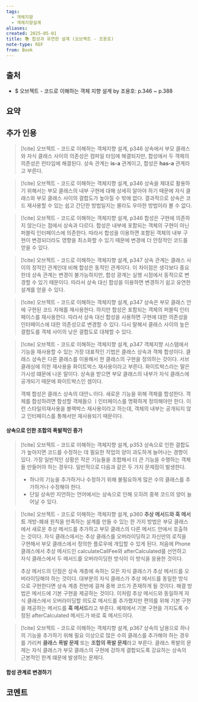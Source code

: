 ```yaml
---
tags:
  - 객체지향
  - 객체지향설계
aliases: 
created: 2025-05-01
title: 📚 합성과 유연한 설계 (오브젝트 - 조용호)
note-type: REF
from: Book
---
```


## 출처

- $ 오브젝트 - 코드로 이해하는 객체 지향 설계 by 조용호: p.346 ~ p.388

## 요약



## 추가 인용

>[!cite] 오브젝트 - 코드로 이해하는 객체지향 설계, p346
>상속에서 부모 클래스와 자식 클래스 사이의 의존성은 컴파일 타임에 해결되지만, 합성에서 두 객체의 의존성은 런타임에 해결된다. 상속 관계는 **is-a** 관계이고, 합성은 **has-a** 관계라고 부른다.

>[!cite] 오브젝트 - 코드로 이해하는 객체지향 설계, p346
>상속을 제대로 활용하기 위해서는 부모 클래스의 내부 구현에 대해 상세히 알아야 하기 때문에 자식 클래스와 부모 클래스 사이의 결합도가 높아질 수 밖에 없다. 결과적으로 상속은 코드 재사용할 수 있는 쉽고 간단한 방법일지는 몰라도 우아한 방법이라 볼 수 없다.

>[!cite] 오브젝트 - 코드로 이해하는 객체지향 설계, p346
>합성은 구현에 의존하지 않는다는 점에서 상속과 다르다. 합성은 내부에 포함되는 객체의 구현이 아닌 퍼블릭 인터페이스에 의존한다. 따라서 합성을 이용하면 포함된 객체의 내부 구현이 변경되더라도 영향을 최소화할 수 있기 때문에 변경에 더 안정적인 코드를 얻을 수 있다.

>[!cite] 오브젝트 - 코드로 이해하는 객체지향 설계, p347
>상속 관계는 클래스 사이의 정적인 관계인데 비해 합성은 동적인 관계이다. 이 차이점은 생각보다 중요한데 상속 관계는 변경이 불가능하지만, 합성 광계는 실행 시점에서 동적으로 변경할 수 있기 때문이다. 따라서 상속 대신 합성을 이용하면 변경하기 쉽고 유연한 설계를 얻을 수 있다.

>[!cite] 오브젝트 - 코드로 이해하는 객체지향 설계, p347
>상속은 부모 클래스 안에 구현된 코드 자체를 재사용한다. 하지만 합성은 포함되는 객체의 퍼블릭 인터페이스를 재사용한다. 따라서 상속 대신 합성을 사용하면 구현에 대한 의존성을 인터페이스에 대한 의존성으로 변경할 수 있다. 다시 말해서 클래스 사이의 높은 결합도를 객체 사이의 낮은 결합도로 대체할 수 있다.

>[!cite] 오브젝트 - 코드로 이해하는 객체지향 설계, p347
>객체지향 시스템에서 기능을 재사용할 수 있는 가장 대표적인 기법은 클래스 상속과 객체 합성이다. 클래스 상속은 다른 클래스를 이용해서 한 클래스의 구현을 정의하는 것이다. 서브 클래싱에 의한 재사용을 화이트박스 재사용이라고 부른다. 화이트박스라는 말은 가시성 떄문에 나온 말이다. 상속을 받으면 부모 클래스의 내부가 자식 클래스에 공개되기 때문에 화이트박스인 셈이다. 
>
>객체 합성은 클래스 상속의 대안ㄴ이다. 새로운 기능을 위해 객체를 합성한다. 객체를 합성하려면 합성할 객체들으 ㅣ인터페이스를 명확하게 정의해야만 한다. 이런 스타일의재사용을 블랙박스 재사용이라고 하는데, 객체의 내부는 공개되지 않고 인터페이스를 통해서만 재사용되기 때문이다.

#### 상속으로 인한 조합의 폭발적인 증가

>[!cite] 오브젝트 - 코드로 이해하는 객체지향 설계, p353
>상속으로 인한 결합도가 높아지면 코드를 수정하는 데 필요한 작업의 양이 과도하게 늘어나는 경향이 있다. 가장 일반적인 상황은 작은 기능들을 조합해서 더 큰 기능을 수행하는 객체들 만들어야 하는 경우다. 일반적으로 다음과 같은 두 가지 문제점이 발생한다.
>- 하나의 기능을 추가하거나 수정하기 위해 불필요하게 많은 수의 클래스를 추가하거나 수정해야 한다.
>- 단일 상속만 지언하는 언어에서는 상속으로 인해 오히려 중복 코드의 양이 늘어날 수 있다.

>[!cite] 오브젝트 - 코드로 이해하는 객체지향 설계, p360
>**추상 메서드와 훅 메서드**
>개방-폐쇄 원칙을 만족하는 설계를 만들 수 있는 한 가지 방법은 부모 클래스에서 새로운 추상 메서드를 추가하고 부모 클래스의 다른 메서드 안에서 호출하는 것이다. 자식 클래스에서는 추상 클래스를 오버라이딩하고 자신만의 로직을 구현해서 부모 클래스에서 정의한 플로우에 개입할 수 있게 된다. 처음에 Phone 클래스에서 추상 메서드인 calculateCallFee와 afterCalculated를 선언하고 자식 클래스에서 두 메서드를 오버라이딩한 방식이 이 방식을 응용한 것이다.
>
>추상 메서드의 단점은 상속 계층에 속하는 모든 자식 클래스가 추상 메서드를 오버라이딩해야 하는 것이다. 대부분의 자식 클래스가 추상 메서드를 동일한 방식으로 구현한다면 상속 계층 전반에 걸쳐 중복 코드가 존재하게 될 것이다. 해결 방법은 메서드에 기본 구현을 제공하는 것이다. 이처럼 추상 메서드와 동일하게 자식 클래스에서 오버라이딩할 의도로 메서드를 추가했지만 편의를 위해 기본 구현을 제공하는 메서드를 **훅 메서드**라고 부른다. 예제에서 기본 구현을 가지도록 수정된 afterCalculated 메서드가 바로 훅 메서드이다.

>[!cite] 오브젝트 - 코드로 이해하는 객체지향 설계, p367
>상속의 남용으로 하나의 기능을 추가하기 위해 필요 이상으로 많은 수의 클래스를 추가해야 하는 경우를 가리켜 **클래스 폭발 문제** 또는 **조합의 폭발 문제**라고 부른다. 클래스 폭발의 문제는 자식 클래스가 부모 클래스의 구현에 강하게 결합되도록 강요하는 상속의 근본적인 한계 떄문에 발생하는 문제다.

#### 합성 관계로 변경하기




## 코멘트